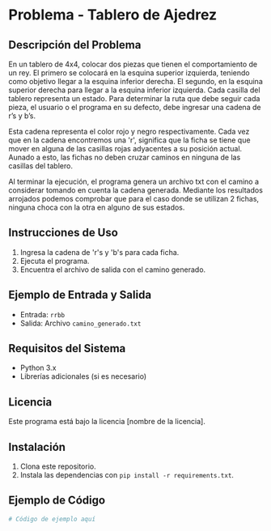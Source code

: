 # Problema - Tablero de Ajedrez

## Descripción del Problema
En un tablero de 4x4, colocar dos piezas que tienen el comportamiento de un rey. El primero se colocará en la esquina superior izquierda, teniendo como objetivo llegar a la esquina inferior derecha. El segundo, en la esquina superior derecha para llegar a la esquina inferior izquierda. Cada casilla del tablero representa un estado. Para determinar la ruta que debe seguir cada pieza, el usuario o el programa en su defecto, debe ingresar una cadena de r’s y b’s.

Esta cadena representa el color rojo y negro respectivamente. Cada vez que en la cadena encontremos una 'r', significa que la ficha se tiene que mover en alguna de las casillas rojas adyacentes a su posición actual. Aunado a esto, las fichas no deben cruzar caminos en ninguna de las casillas del tablero.

Al terminar la ejecución, el programa genera un archivo txt con el camino a considerar tomando en cuenta la cadena generada. Mediante los resultados arrojados podemos comprobar que para el caso donde se utilizan 2 fichas, ninguna choca con la otra en alguno de sus estados.

## Instrucciones de Uso
1. Ingresa la cadena de 'r's y 'b's para cada ficha.
2. Ejecuta el programa.
3. Encuentra el archivo de salida con el camino generado.

## Ejemplo de Entrada y Salida
- Entrada: `rrbb`
- Salida: Archivo `camino_generado.txt`

## Requisitos del Sistema
- Python 3.x
- Librerías adicionales (si es necesario)

## Licencia
Este programa está bajo la licencia [nombre de la licencia].

## Instalación
1. Clona este repositorio.
2. Instala las dependencias con `pip install -r requirements.txt`.

## Ejemplo de Código
```python
# Código de ejemplo aquí

